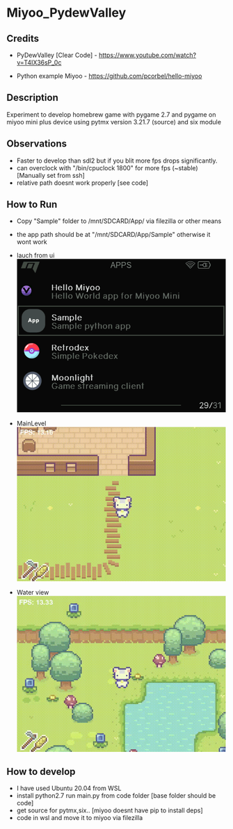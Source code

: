 # Miyoo_PydewValley

## Credits
- PyDewValley [Clear Code] - https://www.youtube.com/watch?v=T4IX36sP_0c

- Python example Miyoo - https://github.com/pcorbel/hello-miyoo

## Description
Experiment to develop homebrew game with pygame 2.7 and pygame on miyoo mini plus device
using pytmx version 3.21.7 (source) and six module

## Observations
- Faster to develop than sdl2 but if you blit more fps drops significantly.
- can overclock with "/bin/cpuclock 1800" for more fps (~stable) [Manually set from ssh]
- relative path doesnt work properly [see code]

## How to Run

- Copy "Sample" folder to /mnt/SDCARD/App/ via filezilla or other means

- the app path should be at "/mnt/SDCARD/App/Sample" otherwise it wont work

- lauch from ui
![Menu](Res/menu.png)
- MainLevel
![Video](Res/level.gif)
- Water view
![Water](Res/water.gif)

## How to develop

- I have used Ubuntu 20.04 from WSL
- install python2.7 run main.py from code folder [base folder should be code]
- get source for pytmx,six.. [miyoo doesnt have pip to install deps]
- code in wsl and move it to miyoo via filezilla





